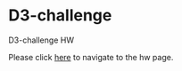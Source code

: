 

# D3-challenge
D3-challenge HW


Please click [here](https://marsion0245.github.io/D3-challenge/index.html) to navigate to the hw page.


